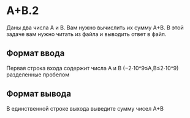 # A+B.2

Даны два числа A и B. Вам нужно вычислить их сумму A+B. В этой задаче вам нужно читать из файла и выводить ответ в файл.

## Формат ввода
Первая строка входа содержит числа A и B (−2⋅10^9≤A,B≤2⋅10^9) разделенные пробелом
## Формат вывода
В единственной строке выхода выведите сумму чисел A+B
